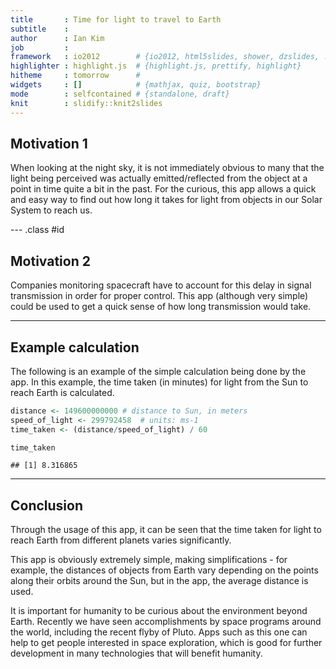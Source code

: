 ```yaml
---
title       : Time for light to travel to Earth
subtitle    : 
author      : Ian Kim
job         : 
framework   : io2012        # {io2012, html5slides, shower, dzslides, ...}
highlighter : highlight.js  # {highlight.js, prettify, highlight}
hitheme     : tomorrow      # 
widgets     : []            # {mathjax, quiz, bootstrap}
mode        : selfcontained # {standalone, draft}
knit        : slidify::knit2slides
---
```


## Motivation 1

When looking at the night sky, it is not immediately obvious to many that the light being perceived
was actually emitted/reflected from the object at a point in time quite a bit in the past.
For the curious, this app allows a quick and easy way to find out how long it takes for light from objects in 
our Solar System to reach us.

--- .class #id 

## Motivation 2

Companies monitoring spacecraft have to account for this delay in signal transmission in order for proper
control. This app (although very simple) could be used to get a quick sense of how long transmission would take.

---

## Example calculation

The following is an example of the simple calculation being done by the app. 
In this example, the time taken (in minutes) for light from the Sun to reach Earth is calculated.


```r
distance <- 149600000000 # distance to Sun, in meters
speed_of_light <- 299792458  # units: ms-1
time_taken <- (distance/speed_of_light) / 60

time_taken
```

```
## [1] 8.316865
```

---

## Conclusion

Through the usage of this app, it can be seen that the time taken for light to reach Earth
from different planets varies significantly. 

This app is obviously extremely simple, making simplifications - for example, the distances of objects
from Earth vary depending on the points along their orbits around the Sun, but in the app, the 
average distance is used.

It is important for humanity to be curious about the environment beyond Earth. 
Recently we have seen accomplishments by space programs around the world, including the recent
flyby of Pluto.
Apps such as this one can help to get people interested in space exploration, which is good for
further development in many technologies that will benefit humanity.



